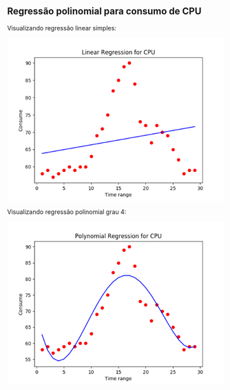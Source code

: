 ## Regressão polinomial para consumo de CPU

Visualizando regressão linear simples:

<img src="https://github.com/vinhali/advanced_monitoring/blob/master/polynomial_regression/img/linear.png?raw=true"/>

Visualizando regressão polinomial grau 4:

<img src="https://github.com/vinhali/advanced_monitoring/blob/master/polynomial_regression/img/poly.png?raw=true"/>
